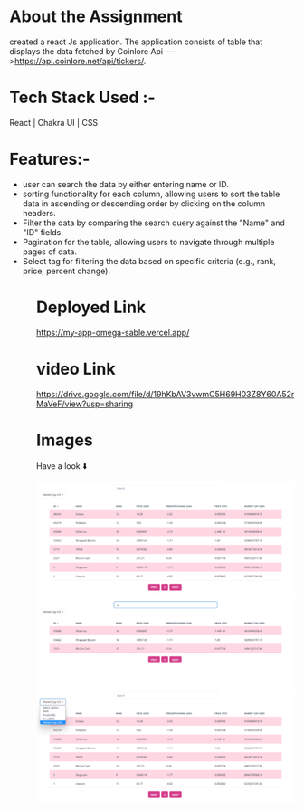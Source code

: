 # About the Assignment
created a react Js application.
 The application consists of table that displays the data fetched by Coinlore Api --->https://api.coinlore.net/api/tickers/.


 # Tech Stack Used :-
React  | Chakra UI | CSS 


# Features:-
<ul>
<li> user can search the data by either entering name or ID.</li>
<li> sorting functionality for each column, allowing users to sort the table
data in ascending or descending order by clicking on the column headers.</li>
<li>Filter the data by comparing the search query against the "Name" and "ID" fields.</li>
 <li>Pagination for the table, allowing users to navigate through multiple
pages of data.</li>
<li>Select tag  for filtering the data based on specific criteria (e.g.,
rank, price, percent change).</li>

<ul>


# Deployed Link 
https://my-app-omega-sable.vercel.app/


# video Link
https://drive.google.com/file/d/19hKbAV3vwmC5H69H03Z8Y60A52rMaVeF/view?usp=sharing





# Images

Have a look ⬇️

<img src="/Images/one.png">
<br>
<img src="/Images/Two.png">
<br>
<img src="/Images/three.png">
<br>
